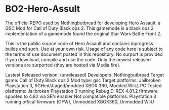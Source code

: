 # BO2-Hero-Assult
The official REPO used by Nothingbutbread for developing Hero Assault, a GSC Mod for Call of Duty Black ops 2. This gamemode is a black ops 2 implementation of a gamemode found the original Star Wars Battle Front 2.   

This is the public source code of Hero Assault and contains inprogress builds and such. Use at your own risk. Usage of any code here is subject to the terms of use document posted in this repository. No surport is provided if you download, compile and use the code. Only the newest released versions are surported (they are hosted via Media fire).

Lastest Released verison: (unreleased) 
Developers: Nothingbutbread 
Target game: Call of Duty Black ops 2 
Mod type: gsc 
Target platforms: Jailbroken Playstation 3, RGHed/Jtaged/modded XBOX 360, Modded WiiU, PC 
Tested platforms: Jailbroken Playstation 3 running Rebug D-REX 4.81.2 firmware spoofed to 4.82 via SEN enabler 
Not compatible platforms: Playstation 3 running offical firmware (OFW), Unmodded XBOX360, Unmodded WiiU
